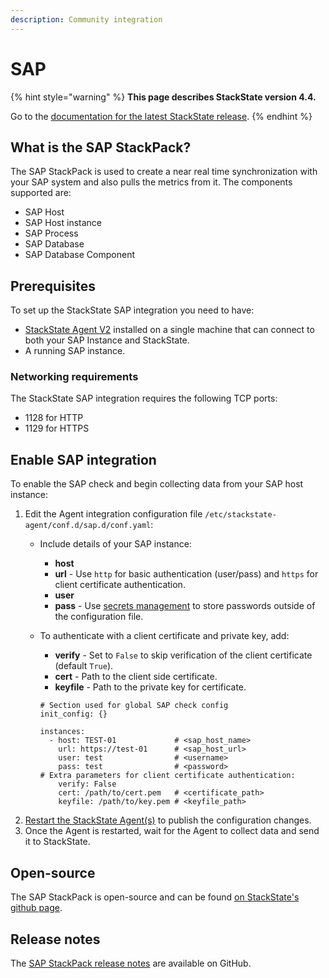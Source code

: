 ```yaml
---
description: Community integration
---
```


# SAP

{% hint style="warning" %}
**This page describes StackState version 4.4.**

Go to the [documentation for the latest StackState release](https://docs.stackstate.com/).
{% endhint %}

## What is the SAP StackPack?

The SAP StackPack is used to create a near real time synchronization with your SAP system and also pulls the metrics from it. The components supported are:

* SAP Host
* SAP Host instance
* SAP Process
* SAP Database
* SAP Database Component

## Prerequisites

To set up the StackState SAP integration you need to have:

* [StackState Agent V2](../../setup/agent/about-stackstate-agent.md) installed on a single machine that can connect to both your SAP Instance and StackState.
* A running SAP instance.

### Networking requirements

The StackState SAP integration requires the following TCP ports:

* 1128 for HTTP 
* 1129 for HTTPS

## Enable SAP integration

To enable the SAP check and begin collecting data from your SAP host instance:

1. Edit the Agent integration configuration file `/etc/stackstate-agent/conf.d/sap.d/conf.yaml`:
   * Include details of your SAP instance:
     * **host**
     * **url** - Use `http` for basic authentication \(user/pass\) and `https` for client certificate authentication.
     * **user**
     * **pass** - Use [secrets management](../../configure/security/secrets_management.md) to store passwords outside of the configuration file.
   * To authenticate with a client certificate and private key, add:

     * **verify** - Set to `False` to skip verification of the client certificate \(default `True`\).
     * **cert** - Path to the client side certificate.
     * **keyfile** - Path to the private key for certificate.

     ```text
     # Section used for global SAP check config
     init_config: {}

     instances:
       - host: TEST-01             # <sap_host_name>
         url: https://test-01      # <sap_host_url>   
         user: test                # <username>
         pass: test                # <password>
     # Extra parameters for client certificate authentication:
         verify: False             
         cert: /path/to/cert.pem   # <certificate_path>
         keyfile: /path/to/key.pem # <keyfile_path>
     ```
2. [Restart the StackState Agent\(s\)](../../setup/agent/about-stackstate-agent.md#deploy-and-run-stackstate-agent-v2) to publish the configuration changes.
3. Once the Agent is restarted, wait for the Agent to collect data and send it to StackState.

## Open-source

The SAP StackPack is open-source and can be found [on StackState's github page](https://github.com/StackVista/stackpack-sap).

## Release notes

The [SAP StackPack release notes](https://github.com/StackVista/stackpack-sap/blob/master/src/main/stackpack/resources/RELEASE.md) are available on GitHub.

